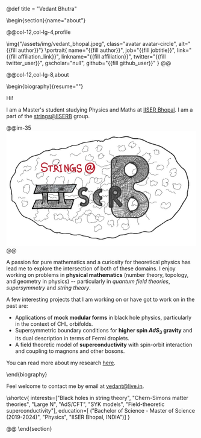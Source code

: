 @def title = "Vedant Bhutra"

<!-- -----------------
     BIOGRAPHY SECTION
     ----------------- -->

\begin{section}{name="about"}

<!-- LEFT COLUMN -->

@@col-12,col-lg-4,profile

\img{"/assets/img/vedant_bhopal.jpeg", class="avatar avatar-circle", alt="{{fill author}}"}
\portrait{
  name="{{fill author}}",
  job="{{fill jobtitle}}",
  link="{{fill affiliation_link}}",
  linkname="{{fill affiliation}}",
  twitter="{{fill twitter_user}}",
  gscholar="null",
  github="{{fill github_user}}"
}
@@ <!-- end of column -->

<!-- RIGHT COLUMN -->
@@col-12,col-lg-8,about

\begin{biography}{resume=""}

Hi! 

I am a Master's student studying Physics and Maths at [IISER Bhopal](https://iiserb.ac.in). I am a part of the [strings@IISERB](https://sites.google.com/iiserb.ac.in/iiserbstrings/home?authuser=0) group.

@@im-35
![](/assets/img/strings.png)
@@

A passion for pure mathematics and a curiosity for theoretical physics has lead me to explore the intersection of both of these domains. I enjoy working on problems in **physical mathematics** (number theory, topology, and geometry in physics) -- particularly in _quantum field theories_, _supersymmetry_ and _string theory_.

A few interesting projects that I am working on or have got to work on in the past are:
- Applications of **mock modular forms** in black hole physics, particularly in the context of CHL orbifolds.
- Supersymmetric boundary conditions for **higher spin $AdS_3$ gravity** and its dual description in terms of Fermi droplets.
- A field theoretic model of **superconductivity** with spin-orbit interaction and coupling to magnons and other bosons.

You can read more about my research [here](https://vedant-bhutra.github.io/research).

\end{biography}

Feel welcome to contact me by email at [vedant@live.in](mailto:vedant@live.in).

\shortcv{
  interests=["Black holes in string theory", "Chern-Simons matter theories", "Large N", "AdS/CFT", "SYK models", "Field-theoretic superconductivity"],
  education=[
    ("Bachelor of Science - Master of Science (2019-2024)", "Physics", "IISER Bhopal, INDIA")]
}

@@ <!-- end of column -->
\end{section}

<!-- --------------
     SKILLS SECTION
     -------------- -->

<!-- \begin{section}{name="skills", class="wg-featurette", rowclass="featurette"}

\sectionheading{"Skills", class="col-md-12"}

\skill{"Julia", "90%", img="/assets/img/julia-dots.svg"}
\skill{"Machine Learning", "100%", fa="chart-line"}
\skill{"Photography", "10%", fa="camera-retro"}

\end{section} -->


<!-- ------------------
     EXPERIENCE SECTION
     ------------------ -->

<!-- \begin{section}{name="experience"}

\sectionheading{"Experience", class="col-12 col-lg-4"}

@@col-12,col-lg-8

\experience{
  title="CEO",
  company="GenCoin",
  descr="""
    Responsibilities include:
    * Analysing
    * Modelling
    * Deploying
    """,
  from="Jan 2017",
  to="Present",
  location="California",
  active=true
  }
\experience{
  title="Professor",
  company="University X",
  from="Jan 2016",
  to="Dec 2016",
  last=true,
  location="California",
  descr="Taught electronic engineering and researched semiconductor physics."
  }

@@

\end{section} -->

<!-- -----------------------
     ACCOMPLISHMENTS SECTION
     ----------------------- -->

<!-- \begin{section}{name="accomplishments"}

\sectionheading{"Accomplish­ments", class="col-12 col-lg-4"}

@@col-12,col-lg-8

\certificate{
  title="Neural Networks and Deep Learning",
  meta="Coursera",
  metalink="https://www.coursera.org",
  date="Oct 2018",
  certlink="https://www.coursera.org"
  }
\certificate{
  title="Blockchain Fundamentals",
  descr="Formulated informed **blockchain** models, hypotheses, and use cases.",
  meta="Coursera",
  metalink="https://www.edx.org",
  date="Mar 2018",
  certlink="https://www.edx.org"
  }
\certificate{
  title="Object-Oriented Programming in R: S3 and R6 Course",
  meta="DataCamp",
  metalink="https://www.datacamp.com",
  date="Jul 2017 – Dec 2017",
  certlink="https://www.datacamp.com"
}

@@

\end{section} -->

<!-- --------------------
     RECENT POSTS SECTION
     -------------------- -->

<!-- \begin{section}{name="posts", class="wg-pages"}

\sectionheading{"Recent Posts", class="col-12 col-lg-4"}

@@col-12,col-lg-8

{{recentposts 3}}

@@

\end{section} -->

<!-- -----------------
     PORTFOLIO SECTION XXX
     ----------------- -->

<!-- -------------
     TALKS SECTION XXX
     ------------- -->

<!-- --------------------
     FEATURED PUB SECTION XXX
     -------------------- -->

<!-- ---------------------------
     RECENT PUBLICATIONS SECTION XXX
     --------------------------- -->
